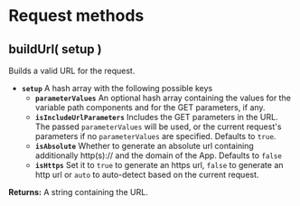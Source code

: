 # Request methods

## buildUrl\( setup \)

Builds a valid URL for the request.

* **`setup`** A hash array with the following possible keys
  * **`parameterValues`** An optional hash array containing the values for the variable path components and for the GET parameters, if any.
  * **`isIncludeUrlParameters`** Includes the GET parameters in the URL. The passed `parameterValues` will be used, or the current request's parameters if no `parameterValues` are specified. Defaults to `true`.
  * **`isAbsolute`** Whether to generate an absolute url containing additionally http\(s\):// and the domain of the App. Defaults to `false`
  * **`isHttps`** Set it to `true` to generate an https url, `false` to generate an http url or `auto` to auto-detect based on the current request.

**Returns:** A string containing the URL.

